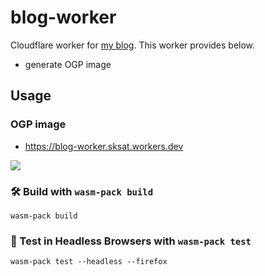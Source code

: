 # blog-worker

Cloudflare worker for [my blog](https://blog.sksat.net).
This worker provides below.

- generate OGP image

## Usage

### OGP image

- https://blog-worker.sksat.workers.dev

![](https://blog-worker.sksat.workers.dev/)

### 🛠️ Build with `wasm-pack build`

```
wasm-pack build
```

### 🔬 Test in Headless Browsers with `wasm-pack test`

```
wasm-pack test --headless --firefox
```
